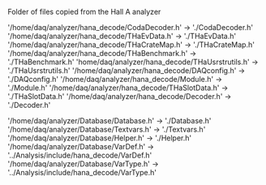 Folder of files copied from the Hall A analyzer

'/home/daq/analyzer/hana_decode/CodaDecoder.h' -> './CodaDecoder.h'
'/home/daq/analyzer/hana_decode/THaEvData.h' -> './THaEvData.h'
'/home/daq/analyzer/hana_decode/THaCrateMap.h' -> './THaCrateMap.h'
'/home/daq/analyzer/hana_decode/THaBenchmark.h' -> './THaBenchmark.h'
'home/daq/analyzer/hana_decode/THaUsrstrutils.h' -> './THaUsrstrutils.h'
'/home/daq/analyzer/hana_decode/DAQconfig.h' -> './DAQconfig.h'
'/home/daq/analyzer/hana_decode/Module.h' -> './Module.h'
'/home/daq/analyzer/hana_decode/THaSlotData.h' -> './THaSlotData.h'
'/home/daq/analyzer/hana_decode/Decoder.h' -> './Decoder.h'

'/home/daq/analyzer/Database/Database.h' -> './Database.h'
'/home/daq/analyzer/Database/Textvars.h' -> './Textvars.h'
'/home/daq/analyzer/Database/Helper.h' -> './Helper.h'
'/home/daq/analyzer/Database/VarDef.h' -> '../Analysis/include/hana_decode/VarDef.h'
'/home/daq/analyzer/Database/VarType.h' -> '../Analysis/include/hana_decode/VarType.h'
